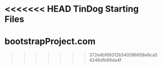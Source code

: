 <<<<<<< HEAD
TinDog Starting Files
=======
# bootstrapProject.com
>>>>>>> 372e4bf69312b540586658e8ca54246dfb66da4f
